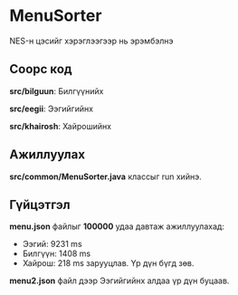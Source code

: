 # MenuSorter
NES-н цэсийг хэрэглээгээр нь эрэмбэлнэ

## Соорс код
**src/bilguun**: Билгүүнийх

**src/eegii**: Ээгийгийнх

**src/khairosh**: Хайрошийнх

## Ажиллуулах

**src/common/MenuSorter.java** классыг run хийнэ.

## Гүйцэтгэл

**menu.json** файлыг **100000** удаа давтаж ажиллуулахад:
- Ээгий: 9231 ms
- Билгүүн: 1408 ms
- Хайрош: 218 ms
зарууцлав. Үр дүн бүгд зөв.

**menu2.json** файл дээр Ээгийгийнх алдаа үр дүн буцаав.